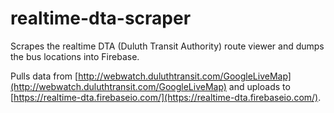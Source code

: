 # realtime-dta-scraper

Scrapes the realtime DTA (Duluth Transit Authority) route viewer and dumps the bus locations into Firebase.

Pulls data from [http://webwatch.duluthtransit.com/GoogleLiveMap](http://webwatch.duluthtransit.com/GoogleLiveMap) and uploads to [https://realtime-dta.firebaseio.com/](https://realtime-dta.firebaseio.com/).
